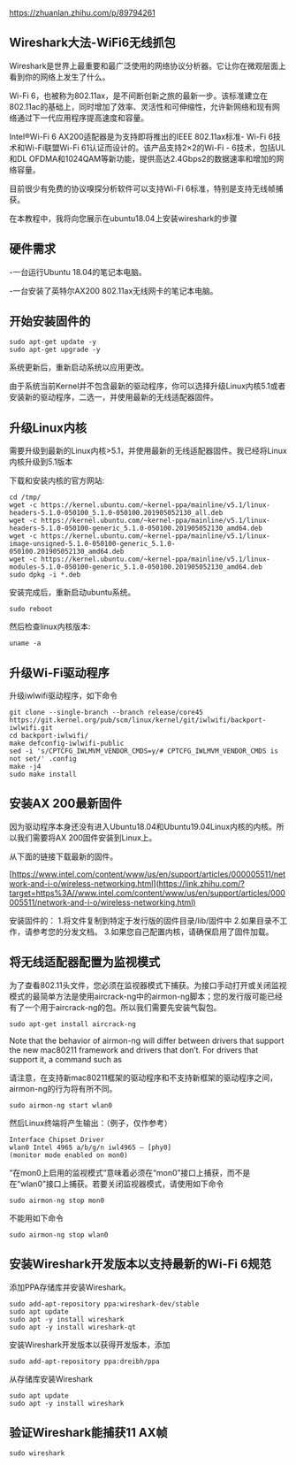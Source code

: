 https://zhuanlan.zhihu.com/p/89794261





## Wireshark大法-WiFi6无线抓包

Wireshark是世界上最重要和最广泛使用的网络协议分析器。它让你在微观层面上看到你的网络上发生了什么。

Wi-Fi 6，也被称为802.11ax，是不间断创新之旅的最新一步。该标准建立在802.11ac的基础上，同时增加了效率、灵活性和可伸缩性，允许新网络和现有网络通过下一代应用程序提高速度和容量。

Intel®Wi-Fi 6 AX200适配器是为支持即将推出的IEEE 802.11ax标准- Wi-Fi 6技术和Wi-Fi联盟Wi-Fi 61认证而设计的。该产品支持2×2的Wi-Fi - 6技术，包括UL和DL OFDMA和1024QAM等新功能，提供高达2.4Gbps2的数据速率和增加的网络容量。

目前很少有免费的协议嗅探分析软件可以支持Wi-Fi 6标准，特别是支持无线帧捕获。

在本教程中，我将向您展示在ubuntu18.04上安装wireshark的步骤

## 硬件需求

-一台运行Ubuntu 18.04的笔记本电脑。

-一台安装了英特尔AX200 802.11ax无线网卡的笔记本电脑。

## 开始安装固件的

```text
sudo apt-get update -y
sudo apt-get upgrade -y
```

系统更新后，重新启动系统以应用更改。

由于系统当前Kernel并不包含最新的驱动程序，你可以选择升级Linux内核5.1或者安装新的驱动程序，二选一，并使用最新的无线适配器固件。

## 升级Linux内核

需要升级到最新的Linux内核>5.1，并使用最新的无线适配器固件。我已经将Linux内核升级到5.1版本

下载和安装内核的官方网站:

```text
cd /tmp/
wget -c https://kernel.ubuntu.com/~kernel-ppa/mainline/v5.1/linux-headers-5.1.0-050100_5.1.0-050100.201905052130_all.deb
wget -c https://kernel.ubuntu.com/~kernel-ppa/mainline/v5.1/linux-headers-5.1.0-050100-generic_5.1.0-050100.201905052130_amd64.deb
wget -c https://kernel.ubuntu.com/~kernel-ppa/mainline/v5.1/linux-image-unsigned-5.1.0-050100-generic_5.1.0-050100.201905052130_amd64.deb
wget -c https://kernel.ubuntu.com/~kernel-ppa/mainline/v5.1/linux-modules-5.1.0-050100-generic_5.1.0-050100.201905052130_amd64.deb
sudo dpkg -i *.deb
```

安装完成后，重新启动ubuntu系统。

```text
sudo reboot
```

然后检查linux内核版本:

```text
uname -a
```

## 升级Wi-Fi驱动程序

升级iwlwifi驱动程序，如下命令

```text
git clone --single-branch --branch release/core45 https://git.kernel.org/pub/scm/linux/kernel/git/iwlwifi/backport-iwlwifi.git
cd backport-iwlwifi/
make defconfig-iwlwifi-public
sed -i 's/CPTCFG_IWLMVM_VENDOR_CMDS=y/# CPTCFG_IWLMVM_VENDOR_CMDS is not set/' .config
make -j4
sudo make install
```

## 安装AX 200最新固件

因为驱动程序本身还没有进入Ubuntu18.04和Ubuntu19.04Linux内核的内核。所以我们需要将AX 200固件安装到Linux上。

从下面的链接下载最新的固件。

[https://www.intel.com/content/www/us/en/support/articles/000005511/network-and-i-o/wireless-networking.html](https://link.zhihu.com/?target=https%3A//www.intel.com/content/www/us/en/support/articles/000005511/network-and-i-o/wireless-networking.html)

安装固件的： 1.将文件复制到特定于发行版的固件目录/lib/固件中 2.如果目录不工作，请参考您的分发文档。 3.如果您自己配置内核，请确保启用了固件加载。

## 将无线适配器配置为监视模式

为了查看802.11头文件，您必须在监视器模式下捕获。为接口手动打开或关闭监视模式的最简单方法是使用aircrack-ng中的airmon-ng脚本；您的发行版可能已经有了一个用于aircrack-ng的包。所以我们需要先安装气裂包。

```text
sudo apt-get install aircrack-ng
```

Note that the behavior of airmon-ng will differ between drivers that support the new mac80211 framework and drivers that don’t. For drivers that support it, a command such as

请注意，在支持新mac80211框架的驱动程序和不支持新框架的驱动程序之间，airmon-ng的行为将有所不同。

```text
sudo airmon-ng start wlan0
```

然后Linux终端将产生输出：（例子，仅作参考）

```text
Interface Chipset Driver
wlan0 Intel 4965 a/b/g/n iwl4965 – [phy0]
(monitor mode enabled on mon0)
```

“在mon0上启用的监视模式”意味着必须在“mon0”接口上捕获，而不是在“wlan0”接口上捕获。若要关闭监视器模式，请使用如下命令

```text
sudo airmon-ng stop mon0
```

不能用如下命令

```text
sudo airmon-ng stop wlan0
```

## 安装Wireshark开发版本以支持最新的Wi-Fi 6规范

添加PPA存储库并安装Wireshark。

```text
sudo add-apt-repository ppa:wireshark-dev/stable
sudo apt update
sudo apt -y install wireshark
sudo apt -y install wireshark-qt
```

安装Wireshark开发版本以获得开发版本，添加

```text
sudo add-apt-repository ppa:dreibh/ppa
```

从存储库安装Wireshark

```text
sudo apt update
sudo apt -y install wireshark
```

## 验证Wireshark能捕获11 AX帧

```text
sudo wireshark
```